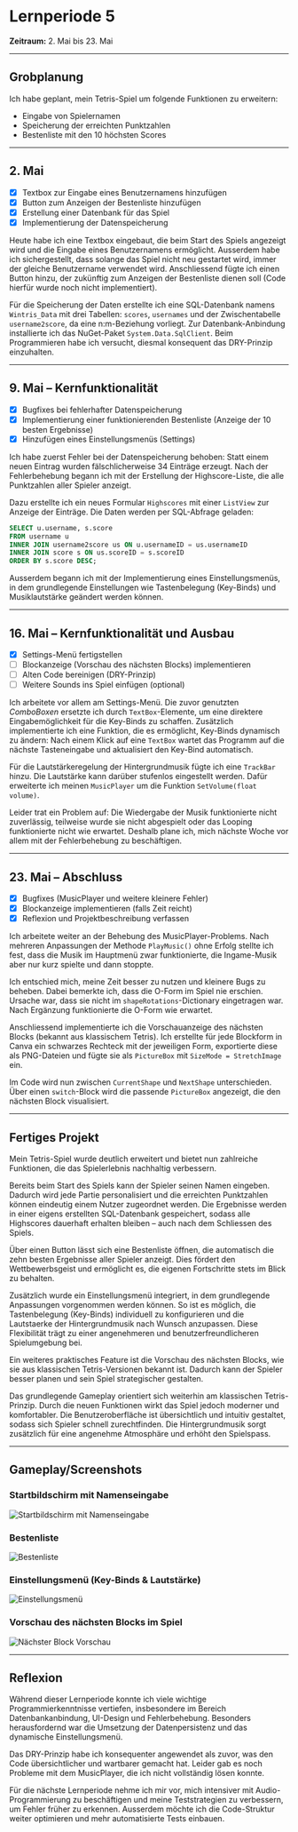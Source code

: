 # Lernperiode 5

**Zeitraum:** 2. Mai bis 23. Mai

---

## Grobplanung

Ich habe geplant, mein Tetris-Spiel um folgende Funktionen zu erweitern:

- Eingabe von Spielernamen  
- Speicherung der erreichten Punktzahlen  
- Bestenliste mit den 10 höchsten Scores  

---

## 2. Mai

- [x] Textbox zur Eingabe eines Benutzernamens hinzufügen  
- [x] Button zum Anzeigen der Bestenliste hinzufügen  
- [x] Erstellung einer Datenbank für das Spiel  
- [x] Implementierung der Datenspeicherung  

Heute habe ich eine Textbox eingebaut, die beim Start des Spiels angezeigt wird und die Eingabe eines Benutzernamens ermöglicht. Ausserdem habe ich sichergestellt, dass solange das Spiel nicht neu gestartet wird, immer der gleiche Benutzername verwendet wird. Anschliessend fügte ich einen Button hinzu, der zukünftig zum Anzeigen der Bestenliste dienen soll (Code hierfür wurde noch nicht implementiert). 

Für die Speicherung der Daten erstellte ich eine SQL-Datenbank namens `Wintris_Data` mit drei Tabellen: `scores`, `usernames` und der Zwischentabelle `username2score`, da eine n:m-Beziehung vorliegt. Zur Datenbank-Anbindung installierte ich das NuGet-Paket `System.Data.SqlClient`. Beim Programmieren habe ich versucht, diesmal konsequent das DRY-Prinzip einzuhalten.

---

## 9. Mai – Kernfunktionalität

- [x] Bugfixes bei fehlerhafter Datenspeicherung  
- [x] Implementierung einer funktionierenden Bestenliste (Anzeige der 10 besten Ergebnisse)  
- [x] Hinzufügen eines Einstellungsmenüs (Settings)  

Ich habe zuerst Fehler bei der Datenspeicherung behoben: Statt einem neuen Eintrag wurden fälschlicherweise 34 Einträge erzeugt. Nach der Fehlerbehebung begann ich mit der Erstellung der Highscore-Liste, die alle Punktzahlen aller Spieler anzeigt.

Dazu erstellte ich ein neues Formular `Highscores` mit einer `ListView` zur Anzeige der Einträge. Die Daten werden per SQL-Abfrage geladen:

```sql
SELECT u.username, s.score
FROM username u
INNER JOIN username2score us ON u.usernameID = us.usernameID
INNER JOIN score s ON us.scoreID = s.scoreID
ORDER BY s.score DESC;
```

Ausserdem begann ich mit der Implementierung eines Einstellungsmenüs, in dem grundlegende Einstellungen wie Tastenbelegung (Key-Binds) und Musiklautstärke geändert werden können.

---

## 16. Mai – Kernfunktionalität und Ausbau

- [x] Settings-Menü fertigstellen  
- [ ] Blockanzeige (Vorschau des nächsten Blocks) implementieren  
- [ ] Alten Code bereinigen (DRY-Prinzip)  
- [ ] Weitere Sounds ins Spiel einfügen (optional)  

Ich arbeitete vor allem am Settings-Menü. Die zuvor genutzten *ComboBoxen* ersetzte ich durch `TextBox`-Elemente, um eine direktere Eingabemöglichkeit für die Key-Binds zu schaffen. Zusätzlich implementierte ich eine Funktion, die es ermöglicht, Key-Binds dynamisch zu ändern: Nach einem Klick auf eine `TextBox` wartet das Programm auf die nächste Tasteneingabe und aktualisiert den Key-Bind automatisch.

Für die Lautstärkeregelung der Hintergrundmusik fügte ich eine `TrackBar` hinzu. Die Lautstärke kann darüber stufenlos eingestellt werden. Dafür erweiterte ich meinen `MusicPlayer` um die Funktion `SetVolume(float volume)`.

Leider trat ein Problem auf: Die Wiedergabe der Musik funktionierte nicht zuverlässig, teilweise wurde sie nicht abgespielt oder das Looping funktionierte nicht wie erwartet. Deshalb plane ich, mich nächste Woche vor allem mit der Fehlerbehebung zu beschäftigen.

---

## 23. Mai – Abschluss

- [x] Bugfixes (MusicPlayer und weitere kleinere Fehler)  
- [x] Blockanzeige implementieren (falls Zeit reicht)  
- [x] Reflexion und Projektbeschreibung verfassen  

Ich arbeitete weiter an der Behebung des MusicPlayer-Problems. Nach mehreren Anpassungen der Methode `PlayMusic()` ohne Erfolg stellte ich fest, dass die Musik im Hauptmenü zwar funktionierte, die Ingame-Musik aber nur kurz spielte und dann stoppte.

Ich entschied mich, meine Zeit besser zu nutzen und kleinere Bugs zu beheben. Dabei bemerkte ich, dass die O-Form im Spiel nie erschien. Ursache war, dass sie nicht im `shapeRotations`-Dictionary eingetragen war. Nach Ergänzung funktionierte die O-Form wie erwartet.

Anschliessend implementierte ich die Vorschauanzeige des nächsten Blocks (bekannt aus klassischem Tetris). Ich erstellte für jede Blockform in Canva ein schwarzes Rechteck mit der jeweiligen Form, exportierte diese als PNG-Dateien und fügte sie als `PictureBox` mit `SizeMode = StretchImage` ein.

Im Code wird nun zwischen `CurrentShape` und `NextShape` unterschieden. Über einen `switch`-Block wird die passende `PictureBox` angezeigt, die den nächsten Block visualisiert.

---

## Fertiges Projekt

Mein Tetris-Spiel wurde deutlich erweitert und bietet nun zahlreiche Funktionen, die das Spielerlebnis nachhaltig verbessern.

Bereits beim Start des Spiels kann der Spieler seinen Namen eingeben. Dadurch wird jede Partie personalisiert und die erreichten Punktzahlen können eindeutig einem Nutzer zugeordnet werden. Die Ergebnisse werden in einer eigens erstellten SQL-Datenbank gespeichert, sodass alle Highscores dauerhaft erhalten bleiben – auch nach dem Schliessen des Spiels.

Über einen Button lässt sich eine Bestenliste öffnen, die automatisch die zehn besten Ergebnisse aller Spieler anzeigt. Dies fördert den Wettbewerbsgeist und ermöglicht es, die eigenen Fortschritte stets im Blick zu behalten.

Zusätzlich wurde ein Einstellungsmenü integriert, in dem grundlegende Anpassungen vorgenommen werden können. So ist es möglich, die Tastenbelegung (Key-Binds) individuell zu konfigurieren und die Lautstaerke der Hintergrundmusik nach Wunsch anzupassen. Diese Flexibilität trägt zu einer angenehmeren und benutzerfreundlicheren Spielumgebung bei.

Ein weiteres praktisches Feature ist die Vorschau des nächsten Blocks, wie sie aus klassischen Tetris-Versionen bekannt ist. Dadurch kann der Spieler besser planen und sein Spiel strategischer gestalten.

Das grundlegende Gameplay orientiert sich weiterhin am klassischen Tetris-Prinzip. Durch die neuen Funktionen wirkt das Spiel jedoch moderner und komfortabler. Die Benutzeroberfläche ist übersichtlich und intuitiv gestaltet, sodass sich Spieler schnell zurechtfinden. Die Hintergrundmusik sorgt zusätzlich für eine angenehme Atmosphäre und erhöht den Spielspass.

---

## Gameplay/Screenshots

### Startbildschirm mit Namenseingabe
![Startbildschirm mit Namenseingabe](user_Login.gif)

### Bestenliste
![Bestenliste](highscores.gif)

### Einstellungsmenü (Key-Binds & Lautstärke)
![Einstellungsmenü](settings.gif)

### Vorschau des nächsten Blocks im Spiel
![Nächster Block Vorschau](gameplay.gif)

---

## Reflexion

Während dieser Lernperiode konnte ich viele wichtige Programmierkenntnisse vertiefen, insbesondere im Bereich Datenbankanbindung, UI-Design und Fehlerbehebung. Besonders herausfordernd war die Umsetzung der Datenpersistenz und das dynamische Einstellungsmenü.

Das DRY-Prinzip habe ich konsequenter angewendet als zuvor, was den Code übersichtlicher und wartbarer gemacht hat. Leider gab es noch Probleme mit dem MusicPlayer, die ich nicht vollständig lösen konnte.

Für die nächste Lernperiode nehme ich mir vor, mich intensiver mit Audio-Programmierung zu beschäftigen und meine Teststrategien zu verbessern, um Fehler früher zu erkennen. Ausserdem möchte ich die Code-Struktur weiter optimieren und mehr automatisierte Tests einbauen.
